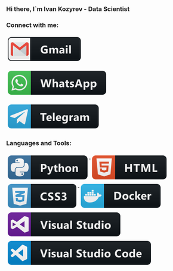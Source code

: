 ### Hi there, I`m Ivan Kozyrev - Data Scientist

### Connect with me:
<p align="left">
  <a href="#">
    <img src="svg/gmail.svg" alt="gmail" style="vertical-align:top; margin:6px 4px">
  </a>  

  </a>    <a href="#">
    <img src="svg/whatsapp.svg" alt="whatsapp" style="vertical-align:top; margin:6px 4px">
  </a>  
 
  </a>    <a href="#">
    <img src="svg/telegram.svg" alt="telegram" style="vertical-align:top; margin:6px 4px">
  </a> 
</p>

### Languages and Tools:
<p align="left">
  <a href="#">
    <img src="svg/python.svg" alt="python" style="vertical-align:top; margin:6px 4px">
  </a>  
  
  <a href="#">
    <img src="svg/html.svg" alt="html" style="vertical-align:top; margin:6px 4px">
  </a>  

  <a href="#">
    <img src="svg/css3.svg" alt="css3" style="vertical-align:top; margin:6px 4px">
  </a>  

  <a href="#">
    <img src="svg/docker.svg" alt="docker" style="vertical-align:top; margin:6px 4px">
  </a> 
  
  <a href="#">
    <img src="svg/visualstudio.svg" alt="visualstudio" style="vertical-align:top; margin:6px 4px">
  </a> 

  <a href="#">
    <img src="svg/visualstudio_code.svg" alt="visualstudio_code" style="vertical-align:top; margin:6px 4px">
  </a> 
</p>


